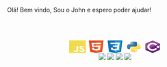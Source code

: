 Olá! Bem vindo, Sou o John e espero poder ajudar! 

<!--
**JohnLennonLeao/JohnLennonLEao** is a ✨ _special_ ✨ repository because its `README.md` (this file) appears on your GitHub profile.

Here are some ideas to get you started:

- 🔭 I’m currently working on ...
- 🌱 I’m currently learning ...
- 👯 I’m looking to collaborate on ...
- 🤔 I’m looking for help with ...
- 💬 Ask me about ...
- 📫 How to reach me: ...
- 😄 Pronouns: ...
- ⚡ Fun fact: ...
-->
##
<!--<div align="center">
  <a href="https://github.com/JohnLennonLeao">
  <img height="180em" src="https://github-readme-stats.vercel.app/api?username=JohnLennonLeao&show_icons=true&theme=merko&include_all_commits=true&count_private=true"/>
  
  <img href="https://github-readme-stats.vercel.app/api?username=JohnLennonLeao&show_icons=true&theme=merko"/>
 
</div>-->
<div align="center">
<img href="https://github-readme-stats.vercel.app/api?username=JohnLennonLeao&show_icons=true&theme=merko"/>
<https://github-readme-stats.vercel.app/api?username=JohnLennonLeao&show_icons=true&theme=transparent>
<div>

<div style="display: inline_block"><br>
  <img align="center" height="30" width="40" src="https://raw.githubusercontent.com/devicons/devicon/master/icons/javascript/javascript-plain.svg">
  <img align="center" height="30" width="40" src="https://raw.githubusercontent.com/devicons/devicon/master/icons/html5/html5-original.svg">
  <img align="center" height="30" width="40" src="https://raw.githubusercontent.com/devicons/devicon/master/icons/css3/css3-original.svg">
  <img align="center" height="30" width="40" src="https://raw.githubusercontent.com/devicons/devicon/master/icons/python/python-original.svg">
  <img align="center" height="30" width="40" src="https://raw.githubusercontent.com/devicons/devicon/master/icons/csharp/csharp-original.svg">
</div>

<div> 
    <a href="https://www.instagram.com/john_lennon_leao/" target="_blank"><img src="https://img.shields.io/badge/-Instagram-%23E4405F?style=for-the-badge&logo=instagram&logoColor=white" target="_blank"></a>
 	 <a href = "mailto:johnlennonleao@gmail.com"><img src="https://img.shields.io/badge/-Gmail-%23333?style=for-the-badge&logo=gmail&logoColor=white" target="_blank"></a>
  <a href="https://www.linkedin.com/in/john-lennon-le%C3%A3o-a54baa21a" target="_blank"><img src="https://img.shields.io/badge/-LinkedIn-%230077B5?style=for-the-badge&logo=linkedin&logoColor=white" target="_blank"></a> 
<a href="https://wa.me/qr/NUTOR3OUVURDM1" target="_blank"><img width="100" src="https://static.whatsapp.net/rsrc.php/v3/y7/r/DSxOAUB0raA.png" target="_blank"></a>
</div>


